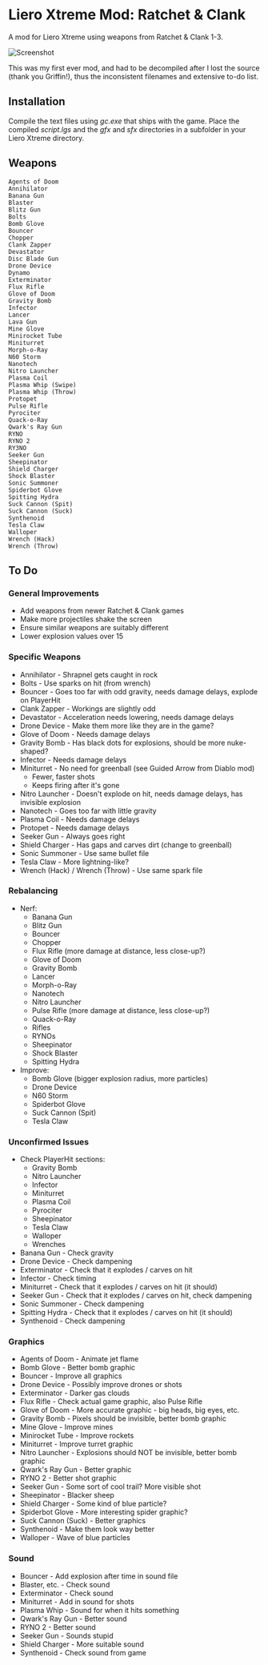 # Liero Xtreme Mod: Ratchet & Clank

A mod for Liero Xtreme using weapons from Ratchet & Clank 1-3.

![Screenshot](http://www.danjb.com/images/liero/ratchet.jpg)

This was my first ever mod, and had to be decompiled after I lost the source (thank you Griffin!), thus the inconsistent filenames and extensive to-do list.

## Installation

Compile the text files using *gc.exe* that ships with the game. Place the compiled *script.lgs* and the *gfx* and *sfx* directories in a subfolder in your Liero Xtreme directory.

## Weapons

    Agents of Doom
    Annihilator
    Banana Gun
    Blaster
    Blitz Gun
    Bolts
    Bomb Glove
    Bouncer
    Chopper
    Clank Zapper
    Devastator
    Disc Blade Gun
    Drone Device
    Dynamo
    Exterminator
    Flux Rifle
    Glove of Doom
    Gravity Bomb
    Infector
    Lancer
    Lava Gun
    Mine Glove
    Minirocket Tube
    Miniturret
    Morph-o-Ray
    N60 Storm
    Nanotech
    Nitro Launcher
    Plasma Coil
    Plasma Whip (Swipe)
    Plasma Whip (Throw)
    Protopet
    Pulse Rifle
    Pyrociter
    Quack-o-Ray
    Qwark's Ray Gun
    RYNO
    RYNO 2
    RY3NO
    Seeker Gun
    Sheepinator
    Shield Charger
    Shock Blaster
    Sonic Summoner
    Spiderbot Glove
    Spitting Hydra
    Suck Cannon (Spit)
    Suck Cannon (Suck)
    Synthenoid
    Tesla Claw
    Walloper
    Wrench (Hack)
    Wrench (Throw)

## To Do

### General Improvements

 - Add weapons from newer Ratchet & Clank games
 - Make more projectiles shake the screen
 - Ensure similar weapons are suitably different
 - Lower explosion values over 15

### Specific Weapons
 
 - Annihilator - Shrapnel gets caught in rock
 - Bolts - Use sparks on hit (from wrench)
 - Bouncer - Goes too far with odd gravity, needs damage delays, explode on PlayerHit
 - Clank Zapper - Workings are slightly odd
 - Devastator - Acceleration needs lowering, needs damage delays
 - Drone Device - Make them more like they are in the game?
 - Glove of Doom - Needs damage delays
 - Gravity Bomb - Has black dots for explosions, should be more nuke-shaped?
 - Infector - Needs damage delays
 - Miniturret - No need for greenball (see Guided Arrow from Diablo mod)
    - Fewer, faster shots
    - Keeps firing after it's gone
 - Nitro Launcher - Doesn't explode on hit, needs damage delays, has invisible explosion
 - Nanotech - Goes too far with little gravity
 - Plasma Coil - Needs damage delays
 - Protopet - Needs damage delays
 - Seeker Gun - Always goes right
 - Shield Charger - Has gaps and carves dirt (change to greenball)
 - Sonic Summoner - Use same bullet file
 - Tesla Claw - More lightning-like?
 - Wrench (Hack) / Wrench (Throw) - Use same spark file

### Rebalancing

 - Nerf:
    - Banana Gun
    - Blitz Gun
    - Bouncer
    - Chopper
    - Flux Rifle (more damage at distance, less close-up?)
    - Glove of Doom
    - Gravity Bomb
    - Lancer
    - Morph-o-Ray
    - Nanotech
    - Nitro Launcher
    - Pulse Rifle (more damage at distance, less close-up?)
    - Quack-o-Ray
    - Rifles
    - RYNOs
    - Sheepinator
    - Shock Blaster
    - Spitting Hydra
 - Improve:
    - Bomb Glove (bigger explosion radius, more particles)
    - Drone Device
    - N60 Storm
    - Spiderbot Glove
    - Suck Cannon (Spit)
    - Tesla Claw

### Unconfirmed Issues

 - Check PlayerHit sections:
    - Gravity Bomb
    - Nitro Launcher
    - Infector
    - Miniturret
    - Plasma Coil
    - Pyrociter
    - Sheepinator
    - Tesla Claw
    - Walloper
    - Wrenches
 - Banana Gun - Check gravity
 - Drone Device - Check dampening
 - Exterminator - Check that it explodes / carves on hit
 - Infector - Check timing
 - Miniturret - Check that it explodes / carves on hit (it should)
 - Seeker Gun - Check that it explodes / carves on hit, check dampening
 - Sonic Summoner - Check dampening
 - Spitting Hydra - Check that it explodes / carves on hit (it should)
 - Synthenoid - Check dampening

### Graphics

 - Agents of Doom - Animate jet flame
 - Bomb Glove - Better bomb graphic
 - Bouncer - Improve all graphics
 - Drone Device - Possibly improve drones or shots
 - Exterminator - Darker gas clouds
 - Flux Rifle - Check actual game graphic, also Pulse Rifle
 - Glove of Doom - More accurate graphic - big heads, big eyes, etc.
 - Gravity Bomb - Pixels should be invisible, better bomb graphic
 - Mine Glove - Improve mines
 - Minirocket Tube - Improve rockets
 - Miniturret - Improve turret graphic
 - Nitro Launcher - Explosions should NOT be invisible, better bomb graphic
 - Qwark's Ray Gun - Better graphic
 - RYNO 2 - Better shot graphic
 - Seeker Gun - Some sort of cool trail? More visible shot
 - Sheepinator - Blacker sheep
 - Shield Charger - Some kind of blue particle?
 - Spiderbot Glove - More interesting spider graphic?
 - Suck Cannon (Suck) - Better graphics
 - Synthenoid - Make them look way better
 - Walloper - Wave of blue particles

### Sound

 - Bouncer - Add explosion after time in sound file
 - Blaster, etc. - Check sound
 - Exterminator - Check sound
 - Miniturret - Add in sound for shots
 - Plasma Whip - Sound for when it hits something
 - Qwark's Ray Gun - Better sound
 - RYNO 2 - Better sound
 - Seeker Gun - Sounds stupid
 - Shield Charger - More suitable sound
 - Synthenoid - Check sound from game
